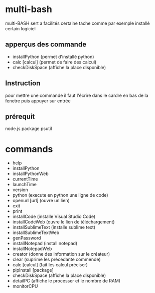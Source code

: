 # multi-bash
multi-BASH sert a facilités certaine tache comme par exemple installé certain logiciel

## apperçus des commande
- installPython (permet d'installé python)
- calc [calcul] (permet de faire des calcul)
- checkDiskSpace (affiche la place disponible)

## Instruction
pour mettre une commande il faut l'écrire dans le cardre en bas de la fenetre puis appuyer sur entrée

## prérequit
node.js
package psutil

# commands
- help
- installPython
- installPythonWeb
- currentTime
- launchTime
- version
- python (execute en python une ligne de code)
- openurl [url] (ouvre un lien)
- exit
- print
- installCode (installe Visual Studio Code)
- installCodeWeb (ouvre le lien de téléchargement)
- installSublimeText (installe sublime text)
- installSublimeTextWeb
- genPassword
- installNotepad (install notepad)
- installNotepadWeb
- creator (donne des information sur le créateur)
- clear (suprime les précedante commende)
- calc [calcul] (fait les calcul préciser)
- pipInstall [package]
- checkDiskSpace (affiche la place disponible)
- detailPC (affiche le processer et le nombre de RAM)
- monitorCPU
